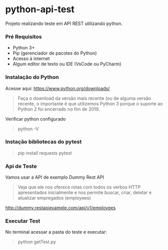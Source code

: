 # python-api-test
Projeto realizando teste em API REST utilizando python.

### Pré Requisitos
* Python 3+
* Pip (gerenciador de pacotes do Python)
* Acesso à internet
* Algum editor de texto ou IDE (VsCode ou PyCharm)

### Instalação do Python
Acesse aqui: https://www.python.org/downloads/
> Faça o download da versão mais recente (ou de alguma versão recente, o importante é que utilizemos Python 3 porque o suporte ao Python 2 foi encerrado no fim de 2019.

Verificar python configurado
> python -V


### Instação bibliotecas do pytest
> pip install requests pytest

### Api de Teste
Vamos usar a API de exemplo Dummy Rest API
> Veja que ele nos oferece rotas com todos os verbos HTTP apresentados inicialmente e nos permite buscar, criar, deletar e atualizar empregados (employees)

http://dummy.restapiexample.com/api/v1/employees

### Executar Test
No terminal acessar a pasta do teste e executar:
> python getTest.py